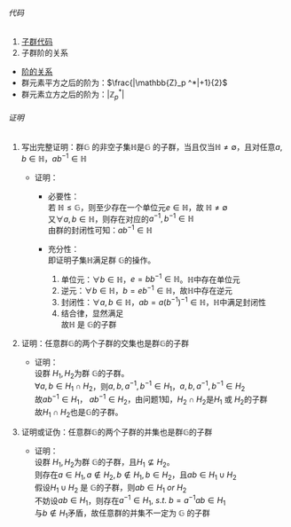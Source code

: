 ###### 代码
   1. [子群代码]()
   2. 子群阶的关系  
   - [阶的关系]() 
   - 群元素平方之后的阶为：$\frac{|\mathbb{Z}_p ^*|+1}{2}$<br>
   - 群元素立方之后的阶为：$|\mathbb{Z}_p ^*|$
   
###### 证明
1. 写出完整证明：群$\mathbb{G}$ 的非空子集$\mathbb{H}$是$\mathbb{G}$ 的子群，当且仅当$\mathbb{H} \neq \emptyset$，且对任意$a, b \in \mathbb{H}$，$ab^{-1} \in \mathbb{H}$
   - 证明：
     - 必要性：<br>
        若 $\mathbb{H} \leq \mathbb{G}$，则至少存在一个单位元$e \in \mathbb{{H}}$，故 $\mathbb{H} \neq \emptyset$ <br>
        又$\forall a,b \in \mathbb{H}$，则存在对应的$a^{-1}, b^{-1} \in \mathbb{H}$ <br>
        由群的封闭性可知：$ab^{-1} \in \mathbb{H}$

     - 充分性：<br>
        即证明子集$\mathbb{H}$满足群 $\mathbb{G}$的操作。
        1. 单位元：$\forall b \in \mathbb{H}$，$e = bb^{-1} \in \mathbb{H}$。$\mathbb{H}$中存在单位元
        2. 逆元：$\forall b \in \mathbb{H}$，$b = eb^{-1} \in \mathbb{H}$，故$\mathbb{H}$中存在逆元
        3. 封闭性：$\forall a,b \in \mathbb{H}$，$ab = a(b^{-1})^{-1} \in \mathbb{H}$，$\mathbb{H}$中满足封闭性
        4. 结合律，显然满足<br>
        故$\mathbb{H}$ 是 $\mathbb{G}$的子群

        

2. 证明：任意群$\mathbb{G}$的两个子群的交集也是群$\mathbb{G}$的子群
   - 证明：<br>
        设群 $H_1, H_2$为群 $\mathbb{G}$的子群。<br>
        $\forall a,b \in H_1 \cap H_2$，则$a, b, a^{-1}, b^{-1} \in H_1$，$a, b, a^{-1}, b^{-1} \in H_2$<br>
        故$ab^{-1} \in H_1$， $ab^{-1} \in H_2$，由问题1知，$H_2 \cap H_2$是$H_1$ 或 $H_2$的子群<br>
        故$H_1 \cap H_2$也是$\mathbb{G}$的子群。
   
3. 证明或证伪：任意群$\mathbb{G}$的两个子群的并集也是群$\mathbb{G}$的子群
   - 证明：<br>
        设群 $H_1, H_2$为群 $\mathbb{G}$的子群，且$H_1 \not\subseteq H_2$。<br>
        则存在$a \in H_1, a \notin H_2, b \notin H_1, b \in H_2$，且$ab \in H_1 \cup H_2$<br>
        假设$H_1 \cup H_2$ 是 $\mathbb{G}$的子群，则$ab \in H_1 \  or \ H_2$ <br>
        不妨设$ab \in H_1$，则存在$a^{-1} \in H_1, \ s.t. \ b=a^{-1}ab \in H_1$<br>
        与$b \notin H_1$矛盾，故任意群的并集不一定为 $\mathbb{G}$ 的子群
